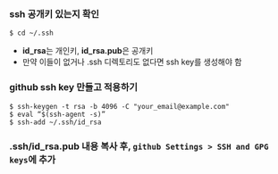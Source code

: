 ### ssh 공개키 있는지 확인
    $ cd ~/.ssh

* **id_rsa**는 개인키, **id_rsa.pub**은 공개키
* 만약 이들이 없거나 .ssh 디렉토리도 없다면 ssh key를 생성해야 함


### github ssh key 만들고 적용하기
    $ ssh-keygen -t rsa -b 4096 -C "your_email@example.com"
    $ eval “$(ssh-agent -s)”
    $ ssh-add ~/.ssh/id_rsa

### .ssh/id_rsa.pub 내용 복사 후, `github Settings > SSH and GPG keys`에 추가
    

